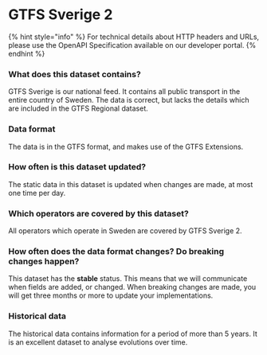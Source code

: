 # GTFS Sverige 2

{% hint style="info" %}
For technical details about HTTP headers and URLs, please use the OpenAPI Specification available on our developer portal.
{% endhint %}

### What does this dataset contains?

GTFS Sverige is our national feed. It contains all public transport in the entire country of Sweden. The data is correct, but lacks the details which are included in the GTFS Regional dataset.

### Data format

The data is in the GTFS format, and makes use of the GTFS Extensions.

### How often is this dataset updated?

The static data in this dataset is updated when changes are made, at most one time per day.

### Which operators are covered by this dataset?

All operators which operate in Sweden are covered by GTFS Sverige 2. 

### How often does the data format changes? Do breaking changes happen?

This dataset has the **stable** status. This means that we will communicate when fields are added, or changed. When breaking changes are made, you will get three months or more to update your implementations.

### Historical data

The historical data contains information for a period of more than 5 years. It is an excellent dataset to analyse evolutions over time.



